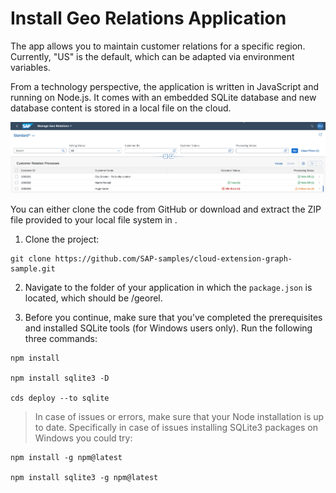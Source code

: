 # Install Geo Relations Application

The app allows you to maintain customer relations for a specific region. Currently, "US" is the default, which can be adapted via environment variables.

From a technology perspective, the application is written in JavaScript and running on Node.js. It comes with an embedded SQLite database and new database content is stored in a local file on the cloud.

 ![app](./images/devandapp1.png)


You can either clone the code from GitHub or download and extract the ZIP file provided to your local file system in <your installation folder>.

1. Clone the project:

```
git clone https://github.com/SAP-samples/cloud-extension-graph-sample.git
```

2. Navigate to the folder of your application in which the `package.json` is located, which should be <your installation folder>/georel.

3. Before you continue, make sure that you’ve completed the prerequisites and installed SQLite tools (for Windows users only). Run the following three commands:

```
npm install

npm install sqlite3 -D

cds deploy --to sqlite
```

> In case of issues or errors, make sure that your Node installation is up to date. Specifically in case of issues installing SQLite3 packages on Windows you could try:

```
npm install -g npm@latest

npm install sqlite3 -g npm@latest
```



